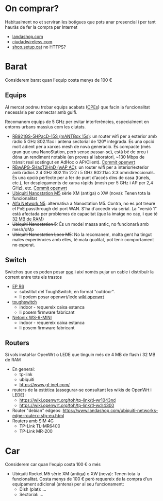 # On comprar?

Habitualment no et serviran les botigues que pots anar presencial i per tant hauràs de fer la compra per Internet

- [landashop.com](https://www.landashop.com)
- [ciudadwireless.com](https://www.ciudadwireless.com)
- [shop.setup.cat](http://shop.setup.cat/) no HTTPS?

# Barat

Considerem barat quan l'equip costa menys de 100 €

## Equips

Al mercat podreu trobar equips acabats ([CPEs](https://en.wikipedia.org/wiki/Customer-premises_equipment)) que facin la funcionalitat necessària per connectar amb guifi.

Recomanem equips de 5 GHz per evitar interferències, especialment en entorns urbans massius com les ciutats.

- [RB921GS-5HPacD-15S (mANTBox 15s)](https://mikrotik.com/product/RB921GS-5HPacD-15S): un router wifi per a exterior amb ràdio 5 GHz 802.11ac i antena sectorial de 120º integrada. És una opció molt adient per a xarxes mesh de nova generació. És compacte (més gran que una NanoStation, però sense passar-se), està bé de preu i dóna un rendiment notable (en proves al laboratori, ~130 Mbps de trànsit real sostingut en AdHoc o AP/Client). [Commit openwrt](https://github.com/openwrt/openwrt/commit/82626cc145610b8b6485d650693629ef0b943505)
- [RBwAPG-5HacT2HnD (wAP AC)](https://mikrotik.com/product/RBwAPG-5HacT2HnD): un router wifi per a interior/exterior amb ràdios 2.4 GHz 802.11n 2:·2 i 5 GHz 802.11ac 3:3 omnidireccionals. És una opció perfecte per a fer de punt d'accés dins de casa (túnels, etc.), fer desplegaments de xarxa ràpids (mesh per 5 GHz i AP per 2,4 GHz), etc. [Commit openwrt](https://github.com/openwrt/openwrt/commit/e15c63a37574bd15ce3a6636c2f04741ab76f7b9#diff-a8a8fafd47b7c67a2dd5176236f2ef61)
- [Ubiquiti Nanostation M5](https://dl.ubnt.com/datasheets/nanostationm/nsm_ds_web.pdf) sèrie XM (antiga) o XW (nova): Tenen tota la funcionalitat
- [Alfa Network N5](http://www.alfa.com.tw/products_show.php?pc=127&ps=103): alternativa a Nanostation M5. Contra, no es pot treure el PoE passthrough del port WAN. S'ha d'accedir via serial. La "versió 1" està afectada per problemes de capacitat (que la imatge no cap, i que té [32 MB de RAM](https://lede-project.org/meta/infobox/432_warning))
- ~~Ubiquiti Nanostation 5~~: És un model massa antic, no funcionarà amb mesh/qMp
- ~~Ubiquiti Nanostation Loco M5~~: No la recomanem, molta gent ha tingut males experiències amb elles, té mala qualitat, pot tenir comportament no esperat.

## Switch

Switchos que es poden posar [poe](../howto/poe.md) i així només pujar un cable i distribuïr la corrent entre tots els trastos

- [EP R6](https://www.ubnt.com/edgemax/edgepoint/) 
  - substitut del ToughSwitch, en format "outdoor".
  - li podem posar openwrt/lede [wiki openwrt](https://wiki.openwrt.org/toh/ubiquiti/ubiquiti_edgerouter_x_er-x_ka)
- [toughswitch](https://www.ubnt.com/accessories/toughswitch)
  - indoor - requereix caixa estanca
  - li posem firmware fabricant
- [Netonix WS-6-MINI](https://www.netonix.com/ws-6-mini.html)
  - indoor - requereix caixa estanca
  - li posem firmware fabricant

## Routers

Si vols instal·lar OpenWrt o LEDE que tinguin més de 4 MB de flash i 32 MB de RAM

- En general:
    - tp-link
    - ubiquiti
    - https://www.gl-inet.com/
- routers de la estètica (assegurar-se consultant les wikis de OpenWrt i LEDE):
    - https://wiki.openwrt.org/toh/tp-link/tl-wr1043nd
    - https://wiki.openwrt.org/toh/tp-link/tl-wdr4300
- Router "debian" edgeos: https://www.landashop.com/ubiquiti-networks-edge-routerx-sfp-eu.html
- Routers amb SIM 4G
    - TP-Link TL-MR6400
    - TP-Link MR-200

# Car

Considerem car quan l'equip costa 100 € o més

- Ubiquiti Rocket M5 sèrie XM (antiga) o XW (nova): Tenen tota la funcionalitat. Costa menys de 100 € però requereix de la compra d'un equipament adicional (antena) per al seu funcionament:
    - Dish (plat): ...
    - Sectorial: ...
